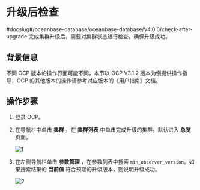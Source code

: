 # 升级后检查
#docslug#/oceanbase-database/oceanbase-database/V4.0.0/check-after-upgrade
完成集群升级后，需要对集群状态进行检查，确保升级成功。

## 背景信息

不同 OCP 版本的操作界面可能不同，本节以 OCP V3.1.2 版本为例提供操作指导，OCP 的其他版本的操作请参考对应版本的《用户指南》文档。

## 操作步骤

1. 登录 OCP。

2. 在导航栏中单击 **集群** ，在 **集群列表** 中单击完成升级的集群。默认进入 **总览** 页面。

   ![1](https://help-static-aliyun-doc.aliyuncs.com/assets/img/zh-CN/2071968461/p424886.png)

3. 在左侧导航栏单击 **参数管理** ，在参数列表中搜索 `min_observer_version`。如果搜索结果的 **当前值** 符合预期的升级版本，则说明升级成功。

   ![2](https://help-static-aliyun-doc.aliyuncs.com/assets/img/zh-CN/2071968461/p424897.png)
